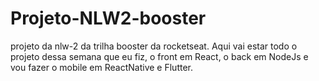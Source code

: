 # Projeto-NLW2-booster
projeto da nlw-2 da trilha booster da rocketseat. Aqui vai estar todo o projeto dessa semana que eu fiz, o front em React, o back em NodeJs e vou fazer o mobile em ReactNative e Flutter.

